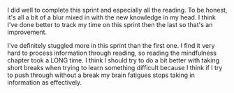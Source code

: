 I did well to complete this sprint and especially all the reading. To be honest, it's all a bit of a blur mixed in with the new knowledge in my head. I think I've done better to track my time on this sprint then the last so that's an improvement.

I've definitely stuggled more in this sprint than the first one. I find it very hard to process information through reading, so reading the mindfulness chapter took a LONG time. I think I should try to do a bit better with taking short breaks when trying to learn something difficult because I think if I try to push through without a break my brain fatigues stops taking in information as effectively.